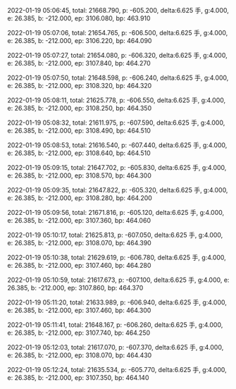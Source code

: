 2022-01-19 05:06:45, total: 21668.790, p: -605.200, delta:6.625 手, g:4.000, e: 26.385, b: -212.000, ep: 3106.080, bp: 463.910

2022-01-19 05:07:06, total: 21654.765, p: -606.500, delta:6.625 手, g:4.000, e: 26.385, b: -212.000, ep: 3106.220, bp: 464.090

2022-01-19 05:07:27, total: 21654.080, p: -606.320, delta:6.625 手, g:4.000, e: 26.385, b: -212.000, ep: 3107.840, bp: 464.270

2022-01-19 05:07:50, total: 21648.598, p: -606.240, delta:6.625 手, g:4.000, e: 26.385, b: -212.000, ep: 3108.320, bp: 464.320

2022-01-19 05:08:11, total: 21625.778, p: -606.550, delta:6.625 手, g:4.000, e: 26.385, b: -212.000, ep: 3108.250, bp: 464.350

2022-01-19 05:08:32, total: 21611.975, p: -607.590, delta:6.625 手, g:4.000, e: 26.385, b: -212.000, ep: 3108.490, bp: 464.510

2022-01-19 05:08:53, total: 21616.540, p: -607.440, delta:6.625 手, g:4.000, e: 26.385, b: -212.000, ep: 3108.640, bp: 464.510

2022-01-19 05:09:15, total: 21647.702, p: -605.830, delta:6.625 手, g:4.000, e: 26.385, b: -212.000, ep: 3108.570, bp: 464.300

2022-01-19 05:09:35, total: 21647.822, p: -605.320, delta:6.625 手, g:4.000, e: 26.385, b: -212.000, ep: 3108.280, bp: 464.200

2022-01-19 05:09:56, total: 21671.816, p: -605.120, delta:6.625 手, g:4.000, e: 26.385, b: -212.000, ep: 3107.360, bp: 464.060

2022-01-19 05:10:17, total: 21625.813, p: -607.050, delta:6.625 手, g:4.000, e: 26.385, b: -212.000, ep: 3108.070, bp: 464.390

2022-01-19 05:10:38, total: 21629.619, p: -606.780, delta:6.625 手, g:4.000, e: 26.385, b: -212.000, ep: 3107.460, bp: 464.280

2022-01-19 05:10:59, total: 21617.673, p: -607.100, delta:6.625 手, g:4.000, e: 26.385, b: -212.000, ep: 3107.860, bp: 464.370

2022-01-19 05:11:20, total: 21633.989, p: -606.940, delta:6.625 手, g:4.000, e: 26.385, b: -212.000, ep: 3107.460, bp: 464.300

2022-01-19 05:11:41, total: 21648.167, p: -606.260, delta:6.625 手, g:4.000, e: 26.385, b: -212.000, ep: 3107.740, bp: 464.250

2022-01-19 05:12:03, total: 21617.070, p: -607.370, delta:6.625 手, g:4.000, e: 26.385, b: -212.000, ep: 3108.070, bp: 464.430

2022-01-19 05:12:24, total: 21635.534, p: -605.770, delta:6.625 手, g:4.000, e: 26.385, b: -212.000, ep: 3107.350, bp: 464.140